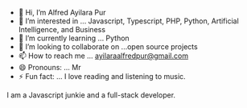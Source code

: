 - 👋 Hi, I’m Alfred Ayilara Pur
- 👀 I’m interested in ... Javascript, Typescript, PHP, Python, Artificial Intelligence, and Business
- 🌱 I’m currently learning ... Python
- 💞️ I’m looking to collaborate on ...open source projects
- 📫 How to reach me ... ayilaraalfredpur@gmail.com
- 😄 Pronouns: ... Mr
- ⚡ Fun fact: ... I love reading and listening to music.


I am a Javascript junkie and a full-stack developer.
